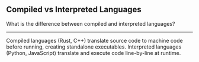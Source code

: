 ## Compiled vs Interpreted Languages

What is the difference between compiled and interpreted languages?

---

Compiled languages (Rust, C++) translate source code to machine code before running, creating standalone executables. Interpreted languages (Python, JavaScript) translate and execute code line-by-line at runtime.

